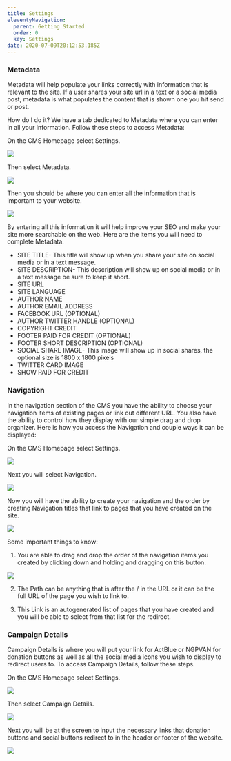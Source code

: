 ```yaml
---
title: Settings
eleventyNavigation:
  parent: Getting Started
  order: 0
  key: Settings
date: 2020-07-09T20:12:53.185Z
---
```

### Metadata

Metadata will help populate your links correctly with information that is relevant to the site. If a user shares your site url in a text or a social media post, metadata is what populates the content that is shown one you hit send or post.

How do I do it? We have a tab dedicated to Metadata where you can enter in all your information. Follow these steps to access Metadata:

On the CMS Homepage select Settings.

![](/img/uploads/content_manager-9-.png)

Then select Metadata.

![](/img/uploads/content_manager-10-.png)

Then you should be where you can enter all the information that is important to your website.

![](/img/uploads/screen-shot-2020-07-20-at-4.29.29-pm.png)

By entering all this information it will help improve your SEO and make your site more searchable on the web. Here are the items you will need to complete Metadata:

* SITE TITLE- This title will show up when you share your site on social media or in a text message. 
* SITE DESCRIPTION- This description will show up on social media or in a text message be sure to keep it short. 
* SITE URL
* SITE LANGUAGE
* AUTHOR NAME
* AUTHOR EMAIL ADDRESS
* FACEBOOK URL (OPTIONAL)
* AUTHOR TWITTER HANDLE (OPTIONAL)
* COPYRIGHT CREDIT 
* FOOTER PAID FOR CREDIT (OPTIONAL)
* FOOTER SHORT DESCRIPTION (OPTIONAL)
* SOCIAL SHARE IMAGE- This image will show up in social shares, the optional size is 1800 x 1800 pixels
* TWITTER CARD IMAGE
* SHOW PAID FOR CREDIT

### Navigation

In the navigation section of the CMS you have the ability to choose your navigation items of existing pages or link out different URL. You also have the ability to control how they display with our simple drag and drop organizer. Here is how you access the Navigation and couple ways it can be displayed:

On the CMS Homepage select Settings.

![](/img/uploads/content_manager-9-.png)

Next you will select Navigation.

![](/img/uploads/content_manager-11-.png)

Now you will have the ability tp create your navigation and the order by creating Navigation titles that link to pages that you have created on the site. 

![](/img/uploads/screen-shot-2020-07-20-at-4.44.14-pm.png)

Some important things to know:

1.  You are able to drag and drop the order of the navigation items you created by clicking down and holding and dragging on this button.

![](/img/uploads/screen-shot-2020-07-20-at-4.45.28-pm.png)

2. The Path can be anything that is after the / in the URL or it can be the full URL of the page you wish to link to.

3.  This Link is an autogenerated list of pages that you have created and you will be able to select from that list for the redirect. 

### Campaign Details

Campaign Details is where you will put your link for ActBlue or NGPVAN for donation buttons as well as all the social media icons you wish to display to redirect users to. To access Campaign Details, follow these steps.

On the CMS Homepage select Settings.

![](/img/uploads/content_manager-9-.png)

Then select Campaign Details.

![](/img/uploads/content_manager-12-.png)

Next you will be at the screen to input the necessary links that donation buttons and social buttons redirect to in the header or footer of the website. 

![](/img/uploads/content_manager-13-.png)